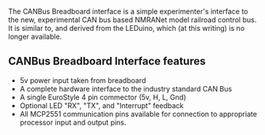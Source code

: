 
The CANBus Breadboard interface is a simple experimenter's interface
to the new, experimental CAN bus based NMRANet model railroad control
bus. It is similar to, and derived from the LEDuino, which (at this
writing) is no longer available.

## CANBus Breadboard Interface features

  * 5v power input taken from breadboard
  * A complete hardware interface to the industry standard CAN Bus
  * A single EuroStyle 4 pin commector (5v, H, L, Gnd)
  * Optional LED "RX", "TX", and "Interrupt" feedback
  * All MCP2551 communication pins available for connection to appropriate processor input and output pins.


